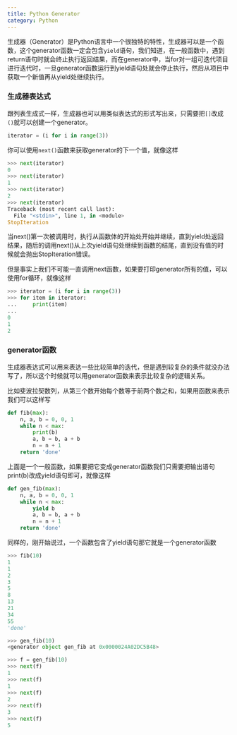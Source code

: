 ```yaml
---
title: Python Generator
category: Python
---
```


生成器（Generator）是Python语言中一个很独特的特性，生成器可以是一个函数，这个generator函数一定会包含`yield`语句，我们知道，在一般函数中，遇到return语句时就会终止执行返回结果，而在generator中，当for对一组可迭代项目进行迭代时，一旦generator函数运行到yield语句处就会停止执行，然后从项目中获取一个新值再从yield处继续执行。



### 生成器表达式

跟列表生成式一样，生成器也可以用类似表达式的形式写出来，只需要把`[]`改成`()`就可以创建一个generator。

```py
iterator = (i for i in range(3))
```

你可以使用`next()`函数来获取generator的下一个值，就像这样

```py
>>> next(iterator)
0
>>> next(iterator)
1
>>> next(iterator)
2
>>> next(iterator)
Traceback (most recent call last):
  File "<stdin>", line 1, in <module>
StopIteration
```

当next()第一次被调用时，执行从函数体的开始处开始并继续，直到yield处返回结果，随后的调用next()从上次yield语句处继续到函数的结尾，直到没有值的时候就会抛出StopIteration错误。

但是事实上我们不可能一直调用next函数，如果要打印generator所有的值，可以使用for循环，就像这样

```py
>>> iterator = (i for i in range(3))
>>> for item in iterator:
...     print(item)
...
0
1
2
```

### generator函数

生成器表达式可以用来表达一些比较简单的迭代，但是遇到较复杂的条件就没办法写了，所以这个时候就可以用generator函数来表示比较复杂的逻辑关系。

比如斐波拉契数列，从第三个数开始每个数等于前两个数之和，如果用函数来表示我们可以这样写

```py
def fib(max):
    n, a, b = 0, 0, 1
    while n < max:
        print(b)
        a, b = b, a + b
        n = n + 1
    return 'done'
```

上面是一个一般函数，如果要把它变成generator函数我们只需要把输出语句print(b)改成yield语句即可，就像这样

```py
def gen_fib(max):
    n, a, b = 0, 0, 1
    while n < max:
        yield b
        a, b = b, a + b
        n = n + 1
    return 'done'
```

同样的，刚开始说过，一个函数包含了yield语句那它就是一个generator函数

```py
>>> fib(10)
1
1
2
3
5
8
13
21
34
55
'done'

>>> gen_fib(10)
<generator object gen_fib at 0x0000024A02DC5B48>

>>> f = gen_fib(10)
>>> next(f)
1
>>> next(f)
1
>>> next(f)
2
>>> next(f)
3
>>> next(f)
5
```